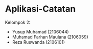 # Aplikasi-Catatan

Kelompok 2:
- Yusup Muhamad (2106044)
- Muhamad Farhan Maulana (2106059)
- Reza Ruswanda (2106101)
